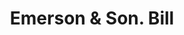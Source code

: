 ---
doi: 10.7916/D8F77QQ7
date_other: '1910'
date_other_textual: 1910-1919
form: printed ephemera
genre:
- Invoices
name:
- Emerson & Son
object_in_context_url: https://biggert.cul.columbia.edu/items/view/ave_biggert_01588
subject_hierarchical_geographic:
- Brattleboro, Vermont, United States
subject_name:
- Emerson & Son
title: Emerson & Son. Bill
sort_title: Emerson & Son. Bill
call_number: ave_biggert_01588
coordinates:
- 42.85,-72.58222222222221
pid: ave_biggert_01588
identifiers: ave_biggert_01588
permalink: /biggert/ave_biggert_01588/
layout: iiif-image-page
---